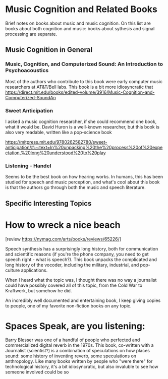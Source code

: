 # Music Cognition and Related Books

Brief notes on books about music and music cognition. On this list are books about both cognition and music: books about sythesis and signal processing are separate.

## Music Cognition in General

### Music, Cognition, and Computerized Sound: An Introduction to Psychoacoustics

Most of the authors who contribute to this book were early computer music researchers at AT&T/Bell labs. This book is a bit more idiosyncratic that
https://direct.mit.edu/books/edited-volume/3916/Music-Cognition-and-Computerized-SoundAn

### Sweet Anticipation
I asked a music cognition researcher, if she could recommend one book, what it would be. David Huron is a well-known researcher, but this book is also very readable, written like a pop-science book

https://mitpress.mit.edu/9780262582780/sweet-anticipation/#:~:text=In%20unpacking%20the%20process%20of%20expectation,%20long%20understood%20to%20play

### Listening - Handel

Seems to be the best book on how hearing works. In humans, this has been studied for speech and music perception, and what's cool about this book is that the authors go through both the music and speech literature. 

## Specific Interesting Topics

# How to wreck a nice beach
[review https://nymag.com/arts/books/reviews/65226/]

Speech synthesis has a surprisingly long history, both for communication and scientific reasons (if you're the phone company, you need to get speech right - what is speech?). This book unpacks the complicated and long history of the vocoder, including the military, industrial, and pop-culture applications.

When I heard what the topic was, I thought there was no way a journalist could have possibly covered all of this topic, from the Cold War to Kraftwerk, but somehow he did. 

An incredibly well documented and entertaining book, I keep giving copies to people, one of my favorite non-fiction books on any topic.

# Spaces Speak, are you listening:

Barry Blesser was one of a handful of people who perfected and commercialized digital reverb in the 1970s. This book, co-written with a Journalist (scientist?) is a combination of speculations on how places sound: some history of inventing reverb, some speculations on anthropology. Like many books written by people who "were there" for technological history, it's a bit idiosyncratic, but also invaluble to see how someone involved could be so 
